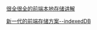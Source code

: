[很全很全的前端本地存储讲解](https://segmentfault.com/a/1190000012578794)

[新一代的前端存储方案--indexedDB](https://juejin.im/post/5b09a641f265da0dcd0b674f)